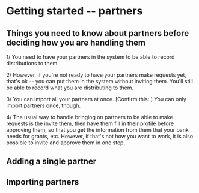 # Getting started -- partners

## Things you need to know about partners before deciding how you are handling them

1/  You need to have your partners in the system to be able to record distributions to them.

2/  However,  if you're not ready to have your partners make requests yet, that's ok -- you can put them in the system without inviting them.   You'll still be able to record what you are distributing to them.

3/  You can import all your partners at once.  [Confirm this: ] You can only import partners once, though.

4/  The usual way to handle bringing on partners to be able to make requests is the invite them,  then have them fill in their profile before approving them, so that you get the information from them that your bank needs for grants, etc.   However, if that's not how you want to work,  it is also possible to invite and approve them in one step.

## Adding a single partner
## Importing partners

